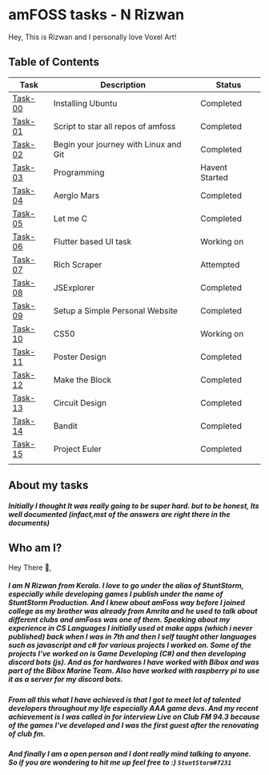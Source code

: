 # amFOSS tasks - N Rizwan
Hey, This is Rizwan and I personally love Voxel Art! 

## Table of Contents


| Task | Description | Status |
| --- | --- | --- |
| <a href="https://github.com/StuntStorm/amfoss-tasks/tree/main/Task-00">Task-00</a> | Installing Ubuntu | Completed |
| <a href="https://github.com/StuntStorm/amfoss-tasks/tree/main/Task-01">Task-01</a> | Script to star all repos of amfoss | Completed |
| <a href="https://github.com/StuntStorm/amfoss-tasks/tree/main/Task-02">Task-02</a> | Begin your journey with Linux and Git  | Completed |
| <a href="https://github.com/StuntStorm/amfoss-tasks/tree/main/Task-03">Task-03</a> |  Programming |  Havent Started |
| <a href="https://github.com/StuntStorm/amfoss-tasks/tree/main/Task-04" > Task-04 </a>  | Aerglo Mars | Completed |
| <a href="https://github.com/StuntStorm/amfoss-tasks/tree/main/Task-05">Task-05</a> | Let me C | Completed |
| <a href="https://github.com/StuntStorm/amfoss-tasks/tree/main/Task-06">Task-06</a> | Flutter based UI task  | Working on |
| <a href="https://github.com/StuntStorm/amfoss-tasks/tree/main/Task-07">Task-07</a> | Rich Scraper | Attempted |
| <a href="https://github.com/StuntStorm/amfoss-tasks/tree/main/Task-08">Task-08</a> | JSExplorer | Completed |
| <a href="https://github.com/StuntStorm/amfoss-tasks/tree/main/Task-09">Task-09</a> | Setup a Simple Personal Website | Completed |
| <a href="https://github.com/StuntStorm/amfoss-tasks/tree/main/Task-10">Task-10 </a>  | CS50 | Working on |
| <a href="https://github.com/StuntStorm/amfoss-tasks/tree/main/Task-11">Task-11 </a> | Poster Design | Completed |
| <a href="https://github.com/StuntStorm/amfoss-tasks/tree/main/Task-12">Task-12 </a>  | Make the Block | Completed |
| <a href="https://github.com/StuntStorm/amfoss-tasks/tree/main/Task-13">Task-13 </a>| Circuit Design | Completed |
| <a href="https://github.com/StuntStorm/amfoss-tasks/tree/main/Task-14">Task-14</a> | Bandit | Completed |
| <a href="https://github.com/StuntStorm/amfoss-tasks/tree/main/Task-15">Task-15</a> | Project Euler | Completed |
|  |  |  |

## About my tasks

##### Initially I thought It was really going to be super hard. but to be honest, Its well documented (infact,mst of the answers are right there in the documents)

## Who am I?

Hey There 👋,

##### I am N Rizwan from Kerala. I love to go under the alias of StuntStorm, especially while developing games I publish under the name of StuntStorm Production. And I knew about amFoss way before I joined college as my brother was already from Amrita and he used to talk about different clubs and amFoss was one of them. Speaking about my experience in CS Languages I initially used ot make apps (which i never published) back when I was in 7th and then I self taught other languages such as javascript and c# for various projects I worked on. Some of the projects I've worked on is Game Developing (C#) and then developing discord bots (js). And as for hardwares I have worked with Bibox and was part of the Bibox Marine Team. Also have worked with raspberry pi to use it as a server for my discord bots.

##### From all this what I have achieved is that I got to meet lot of talented developers throughout my life especially AAA game devs. And my recent achievement is I was called in for interview Live on Club FM 94.3 because of the games I've developed and I was the first guest after the renovating of club fm.

##### And finally I am a open person and I dont really mind talking to anyone. So if you are wondering to hit me up feel free to :) ```StuntStorm#7231```
